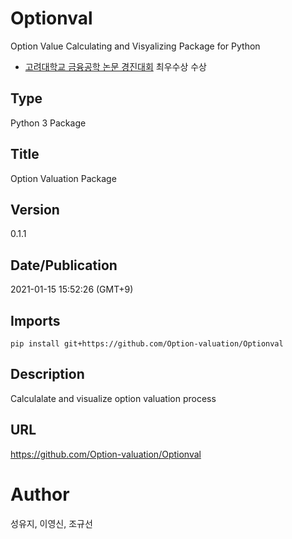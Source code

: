 # Optionval
Option Value Calculating and Visyalizing Package for Python   
- [고려대학교 금융공학 논문 경진대회](https://fineng.korea.ac.kr/fineng/notice/notice.do?mode=view&articleNo=256993&article.offset=0&articleLimit=10&totalNoticeYn=N&totalBoardNo=) 최우수상 수상
## Type
Python 3 Package

## Title
Option Valuation Package

## Version
0.1.1

## Date/Publication
2021-01-15 15:52:26 (GMT+9)

## Imports 
`pip install git+https://github.com/Option-valuation/Optionval`

## Description 
Calculalate and visualize option valuation process

## URL
https://github.com/Option-valuation/Optionval

# Author
성유지, 이영신, 조규선
